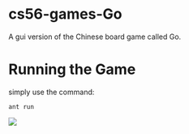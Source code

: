 cs56-games-Go
=============

A gui version of the Chinese board game called Go.

# Running the Game

simply use the command:
```
ant run
```

![](http://i.imgur.com/CA3os2A.png)
